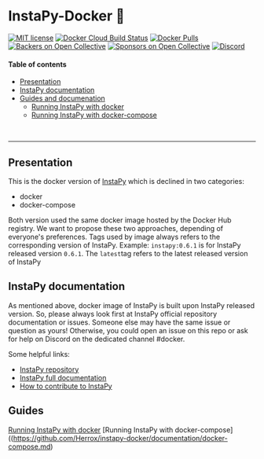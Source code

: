 # InstaPy-Docker 🐳
[![MIT license](https://img.shields.io/badge/license-GPLv3-blue.svg)](https://github.com/timgrossmann/InstaPy/blob/master/LICENSE)
[![Docker Cloud Build Status](https://img.shields.io/docker/cloud/build/instapy/instapy.svg)](https://hub.docker.com/r/instapy/instapy/builds)
[![Docker Pulls](https://img.shields.io/docker/pulls/instapy/instapy.svg)](https://hub.docker.com/r/instapy/instapy)
[![Backers on Open Collective](https://opencollective.com/instapy/backers/badge.svg)](https://github.com/timgrossmann/InstaPy#backers)
[![Sponsors on Open Collective](https://opencollective.com/instapy/sponsors/badge.svg)](https://github.com/timgrossmann/InstaPy#sponsors)
[![Discord](https://img.shields.io/discord/510385886869979136.svg)](https://discord.gg/FDETsht)

#### Table of contents
- [Presentation](#presentation)
- [InstaPy documentation](#instapy-documentation)
- [Guides and documenation](#guides-and-documentation)
  - [Running InstaPy with docker](https://github.com/Herrox/instapy-docker/documentation/docker.md)
  - [Running InstaPy with docker-compose](https://github.com/Herrox/instapy-docker/documentation/docker-compose.md)

<br />

---

## Presentation
This is the docker version of [InstaPy](https://github.com/timgrossmann/InstaPy) which is declined in two categories:
  - docker
  - docker-compose

Both version used the same docker image hosted by the Docker Hub registry. We want to propose these two approaches, depending of everyone's preferences.
Tags used by image always refers to the corresponding version of InstaPy. Example: `instapy:0.6.1` is for InstaPy released version `0.6.1`.
The `latest`tag refers to the latest released version of InstaPy

## InstaPy documentation
As mentioned above, docker image of InstaPy is built upon InstaPy released version. So, please always look first at InstaPy official repository documentation or issues. Someone else may have the same issue or question as yours!
Otherwise, you could open an issue on this repo or ask for help on Discord on the dedicated channel #docker.

Some helpful links:
  - [InstaPy repository](https://github.com/timgrossmann/InstaPy)
  - [InstaPy full documentation](https://github.com/timgrossmann/InstaPy/blob/master/DOCUMENTATION.md)
  - [How to contribute to InstaPy](https://github.com/InstaPy/instapy-docs)

## Guides

[Running InstaPy with docker](https://github.com/Herrox/instapy-docker/documentation/docker.md)
[Running InstaPy with docker-compose]((https://github.com/Herrox/instapy-docker/documentation/docker-compose.md)
